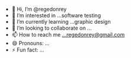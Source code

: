 - 👋 Hi, I’m @regedonrey
- 👀 I’m interested in ...software testing
- 🌱 I’m currently learning ...graphic design 
- 💞️ I’m looking to collaborate on ...
- 📫 How to reach me ...regedonrey@gmail.com
- 😄 Pronouns: ...
- ⚡ Fun fact: ...

<!---
regedonrey/regedonrey is a ✨ special ✨ repository because its `README.md` (this file) appears on your GitHub profile.
You can click the Preview link to take a look at your changes.
--->
